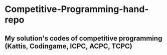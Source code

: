 # Competitive-Programming-hand-repo

## My solution's codes of competitive programming (Kattis, Codingame, ICPC, ACPC, TCPC)
